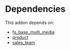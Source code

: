 # Dependencies

This addon depends on:

- [fs_base_multi_media](https://github.com/bringout/oca-storage)
- [product](https://github.com/bringout/oca-ocb-sale/tree/de00eb97dbc73b96112477e8671cd8ab774267d5/odoo-bringout-oca-ocb-product)
- [sales_team](https://github.com/bringout/oca-ocb-sale/tree/de00eb97dbc73b96112477e8671cd8ab774267d5/odoo-bringout-oca-ocb-sales_team)
